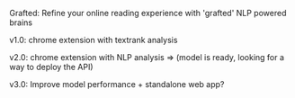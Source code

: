 Grafted: Refine your online reading experience with 'grafted' NLP powered brains  


v1.0: chrome extension with textrank analysis  

v2.0: chrome extension with NLP analysis => (model is ready, looking for a way to deploy the API)  

v3.0: Improve model performance + standalone web app?  